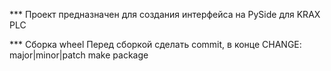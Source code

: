 *** Проект предназначен для создания интерфейса на PySide для KRAX PLC

*** Сборка wheel
Перед сборкой сделать commit, в конце CHANGE: major|minor|patch 
make package